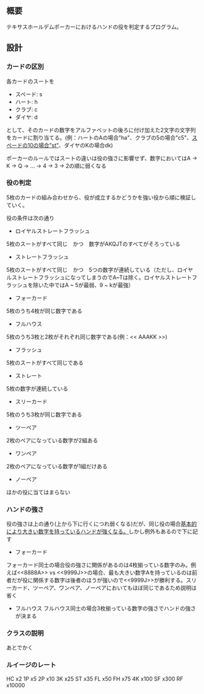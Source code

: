 ## 概要
テキサスホールデムポーカーにおけるハンドの役を判定するプログラム。

## 設計
### カードの区別
各カードのスートを

- スペード: s
- ハート: h
- クラブ: c
- ダイヤ: d

として、そのカードの数字をアルファベットの後ろに付け加えた2文字の文字列をカードに割り当てる。(例：ハートのAの場合"ha"、クラブの5の場合"c5"、<u>スペードの10の場合"st"</u>、ダイヤのKの場合dk)

ポーカーのルールではスートの違いは役の強さに影響せず、数字においてはA -> K -> Q -> ... -> 4 -> 3 -> 2の順に弱くなる

### 役の判定
5枚のカードの組み合わせから、役が成立するかどうかを強い役から順に検証していく。

役の条件は次の通り

- ロイヤルストレートフラッシュ

5枚のスートがすべて同じ　かつ　数字がAKQJTのすべてがそろっている

- ストレートフラッシュ

5枚のスートがすべて同じ　かつ　5つの数字が連続している（ただし、ロイヤルストレートフラッシュになってしまうのでA~Tは除く。ロイヤルストレートフラッシュを除いた中ではA ~ 5が最弱、9 ~ kが最強）

- フォーカード

5枚のうち4枚が同じ数字である

- フルハウス

5枚のうち3枚と2枚がそれぞれ同じ数字である(例：<< AAAKK >>)

- フラッシュ

5枚のスートがすべて同じである

- ストレート

5枚の数字が連続している

- スリーカード

5枚のうち3枚が同じ数字である

- ツーペア

2枚のペアになっている数字が2組ある

- ワンペア

2枚のペアになっている数字が1組だけある

- ノーペア

ほかの役に当てはまらない

### ハンドの強さ
役の強さは上の通り(上から下に行くにつれ弱くなる)だが、同じ役の場合<u>基本的により大きい数字を持っているハンドが強くなる。</u>しかし例外もあるので下に記す

- フォーカード

フォーカード同士の場合役の強さに関係があるのは4枚揃っている数字のみ。例えば<<8888A>> vs <<9999J>>の場合、最も大きい数字Aを持っているのは前者だが役に関係する数字は後者のほうが強いので<<9999J>>が勝利する。スリーカード、ツーペア、ワンペア、ノーペアにおいてもほぼ同じであるため説明は省く

- フルハウス
フルハウス同士の場合3枚揃っている数字の強さでハンドの強さが決まる

### クラスの説明
あとでかく

### ルイージのレート
HC x2
1P x5
2P x10
3K x25
ST x35
FL x50
FH x75
4K x100
SF x300
RF x10000